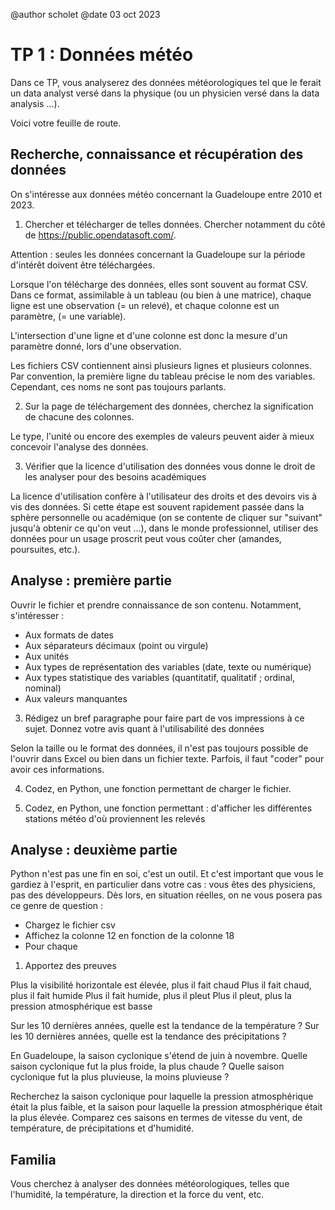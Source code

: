 @author scholet @date 03 oct 2023

# TP 1 : Données météo

Dans ce TP, vous analyserez des données météorologiques tel que le ferait 
un data analyst versé dans la physique (ou un physicien versé dans la data analysis ...).

Voici votre feuille de route.

## Recherche, connaissance et récupération des données

On s'intéresse aux données météo concernant la Guadeloupe entre 2010 et 2023.
1. Chercher et télécharger de telles données. Chercher notamment du côté de https://public.opendatasoft.com/.

Attention : seules les données concernant la Guadeloupe sur la période d'intérêt doivent être téléchargées.

Lorsque l'on télécharge des données, elles sont souvent au format CSV. Dans ce format, assimilable à un
tableau (ou bien à une matrice), chaque ligne est une observation (= un relevé), et chaque colonne est un paramètre, (= une variable). 

L'intersection d'une ligne et d'une colonne est donc la mesure d'un paramètre donné, lors d'une observation.

Les fichiers CSV contiennent ainsi plusieurs lignes et plusieurs colonnes. Par convention, la première ligne du tableau précise le nom des variables. Cependant, ces noms ne sont pas toujours parlants.

2. Sur la page de téléchargement des données, cherchez la signification de chacune des colonnes.

Le type, l'unité ou encore des exemples de valeurs peuvent aider à mieux concevoir l'analyse des données.

3. Vérifier que la licence d'utilisation des données vous donne le droit de les analyser pour des besoins académiques

La licence d'utilisation confère à l'utilisateur des droits et des devoirs vis à vis des données. Si cette étape est souvent rapidement passée dans la sphère personnelle ou académique (on se contente de cliquer sur "suivant" jusqu'à obtenir ce qu'on veut ...), dans le monde professionnel, utiliser des données pour un usage proscrit peut vous coûter cher (amandes, poursuites, etc.).


## Analyse : première partie

Ouvrir le fichier et prendre connaissance de son contenu. Notamment, s'intéresser :

* Aux formats de dates
* Aux séparateurs décimaux (point ou virgule)
* Aux unités 
* Aux types de représentation des variables (date, texte ou numérique) 
* Aux types statistique des variables (quantitatif, qualitatif ; ordinal, nominal)
* Aux valeurs manquantes

3. Rédigez un bref paragraphe pour faire part de vos impressions à ce sujet. Donnez votre avis quant à l'utilisabilité des données

Selon la taille ou le format des données, il n'est pas toujours possible de l'ouvrir dans Excel ou bien dans un fichier texte. Parfois, il faut "coder" pour avoir ces informations. 

4. Codez, en Python, une fonction permettant de charger le fichier.


5. Codez, en Python, une fonction permettant :
d'afficher les différentes stations météo d'où proviennent les relevés

## Analyse : deuxième partie

Python n'est pas une fin en soi, c'est un outil. Et c'est important que vous le gardiez à l'esprit, en particulier dans votre cas : vous êtes des physiciens, pas des développeurs. Dès lors, en situation réelles, on ne vous posera pas ce genre de question :

* Chargez le fichier csv
* Affichez la colonne 12 en fonction de la colonne 18
* Pour chaque 


1. Apportez des preuves 

Plus la visibilité horizontale est élevée, plus il fait chaud
Plus il fait chaud, plus il fait humide
Plus il fait humide, plus il pleut
Plus il pleut, plus la pression atmosphérique est basse



Sur les 10 dernières années, quelle est la tendance de la température ?
Sur les 10 dernières années, quelle est la tendance des précipitations ?


En Guadeloupe, la saison cyclonique s'étend de juin à novembre.
Quelle saison cyclonique fut la plus froide, la plus chaude ?
Quelle saison cyclonique fut la plus pluvieuse, la moins pluvieuse ?

Recherchez la saison cyclonique pour laquelle la pression atmosphérique était la plus faible, et la saison pour laquelle la pression atmosphérique était la plus élevée. Comparez ces saisons en termes de vitesse du vent, de température, de précipitations et d'humidité.



## Familia
Vous cherchez à analyser des données météorologiques, telles que l'humidité, la température, la direction et la force du
vent, etc. 